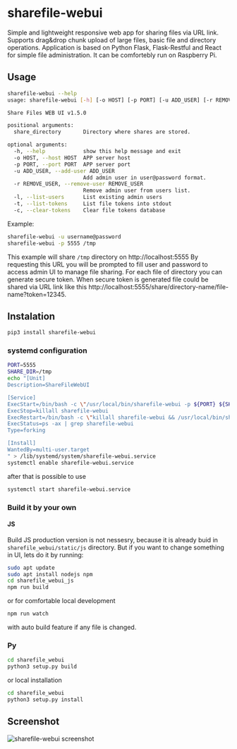 # sharefile-webui

Simple and lightweight responsive web app for sharing files via URL link. Supports drag&drop chunk upload of large files, basic file and directory operations.
Application is based on Python Flask, Flask-Restful and React for simple file 
administration. It can be comfortebly run on Raspberry Pi.

## Usage
```bash
sharefile-webui --help
usage: sharefile-webui [-h] [-o HOST] [-p PORT] [-u ADD_USER] [-r REMOVE_USER] [-l] [-t] [-c] share_directory

Share Files WEB UI v1.5.0

positional arguments:
  share_directory       Directory where shares are stored.

optional arguments:
  -h, --help            show this help message and exit
  -o HOST, --host HOST  APP server host
  -p PORT, --port PORT  APP server port
  -u ADD_USER, --add-user ADD_USER
                        Add admin user in user@password format.
  -r REMOVE_USER, --remove-user REMOVE_USER
                        Remove admin user from users list.
  -l, --list-users      List existing admin users
  -t, --list-tokens     List file tokens into stdout
  -c, --clear-tokens    Clear file tokens database
```
Example:
```bash
sharefile-webui -u username@password
sharefile-webui -p 5555 /tmp
```
This example will share `/tmp` directory on http://localhost:5555
By requesting this URL you will be prompted to fill user and password 
to access admin UI to manage file sharing. For each file of directory you can 
generate secure token. When secure token is generated file could be shared
via URL link like this http://localhost:5555/share/directory-name/file-name?token=12345.

## Instalation
```bash
pip3 install sharefile-webui
```

### systemd configuration
```bash
PORT=5555
SHARE_DIR=/tmp
echo "[Unit]
Description=ShareFileWebUI

[Service]
ExecStart=/bin/bash -c \"/usr/local/bin/sharefile-webui -p ${PORT} ${SHARE_DIR}  >> /var/log/sharefile-webui.log 2>&1 &\"
ExecStop=killall sharefile-webui
ExecRestart=/bin/bash -c \"killall sharefile-webui && /usr/local/bin/sharefile-webui  -p ${PORT} ${SHARE_DIR} >> /var/log/sharefile-webui.log 2>&1 &\"
ExecStatus=ps -ax | grep sharefile-webui
Type=forking

[Install]
WantedBy=multi-user.target
" > /lib/systemd/system/sharefile-webui.service
systemctl enable sharefile-webui.service
```
after that is possible to use
```bash
systemctl start sharefile-webui.service
```

### Build it by your own
#### JS
Build JS production version is not nessesry, because it is already buid in `sharefile_webui/static/js` directory.
But if you want to change something in UI, lets do it by running:
```bash
sudo apt update
sudo apt install nodejs npm
cd sharefile_webui_js
npm run build
```
or for comfortable local development
```bash
npm run watch
```
with auto build feature if any file is changed.
### Py
```bash
cd sharefile_webui
python3 setup.py build
```
or local installation
```bash
cd sharefile_webui
python3 setup.py install
```

## Screenshot
![sharefile-webui screenshot](https://gitlab.com/alda78/sharefile-webui/-/raw/master/sharefile-webui.png)
